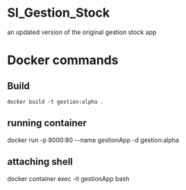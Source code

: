 # Sl_Gestion_Stock

an updated version of the original gestion stock app

# Docker commands

## Build

`docker build -t gestion:alpha .`

## running container

docker run -p 8000:80 --name gestionApp -d gestion:alpha

## attaching shell

docker container exec -it gestionApp bash
